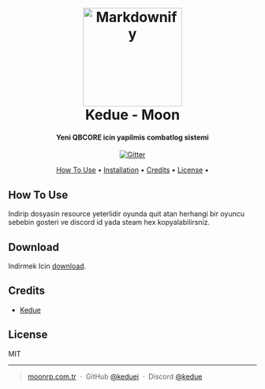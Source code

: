 
<h1 align="center">
  <br>
  <a href="http://www.amitmerchant.com/electron-markdownify"><img src="https://raw.githubusercontent.com/amitmerchant1990/electron-markdownify/master/app/img/markdownify.png" alt="Markdownify" width="200"></a>
  <br>
  Kedue - Moon
  <br>
</h1>

<h4 align="center">Yeni QBCORE icin yapilmis combatlog sistemi</h4>

<p align="center">
  <a href="https://badge.fury.io/js/electron-markdownify">
    <img src="https://badge.fury.io/js/electron-markdownify.svg"
         alt="Gitter">
  </a>

<p align="center">
  <a href="#how-to-use">How To Use</a> •
  <a href="#download">Installation</a> •
  <a href="#credits">Credits</a> •
  <a href="#license">License</a> •
</p>


## How To Use

Indirip dosyasin resource yeterlidir oyunda quit atan herhangi bir oyuncu sebebin gosteri ve discord id yada steam hex kopyalabilirsniz.
## Download

Indirmek Icin [download](https://github.com/keduei/Kedue-CombatLog/releases/tag/v1.0.0).

## Credits

- [Kedue](http://discord.gg/moonrp)

## License

MIT

---

> [moonrp.com.tr](https://www.moonrp.com.tr) &nbsp;&middot;&nbsp;
> GitHub [@keduei](https://github.com/keduei) &nbsp;&middot;&nbsp;
> Discord [@kedue](https://discordapp.com/channels/@me/1059905356827996180/)

